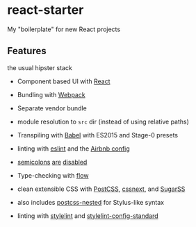 # react-starter
My "boilerplate" for new React projects

## Features
the usual hipster stack

* Component based UI with [React](https://reactjs.org)
* Bundling with [Webpack](https://webpack.js.org)
 * Separate vendor bundle
 * module resolution to `src` dir (instead of using relative paths)
* Transpiling with [Babel](https://babeljs.io) with ES2015 and Stage-0 presets
 * linting with [eslint](http://eslint.org/) and the [Airbnb config](https://github.com/airbnb/javascript)
  * [semicolons](http://blog.izs.me/post/2353458699/an-open-letter-to-javascript-leaders-regarding) [are](http://inimino.org/~inimino/blog/javascript_semicolons) [disabled](https://www.youtube.com/watch?v=gsfbh17Ax9I)

* Type-checking with [flow](https://flow.org/)
* clean extensible CSS with [PostCSS](http://postcss.org), [cssnext](https://cssnext.io), and [SugarSS](https://github.com/postcss/sugarss)
 * also includes [postcss-nested](https://github.com/postcss/postcss-nested) for Stylus-like syntax
 * linting with [stylelint](https://stylelint.io) and [stylelint-config-standard](https://github.com/stylelint/stylelint-config-standard)

